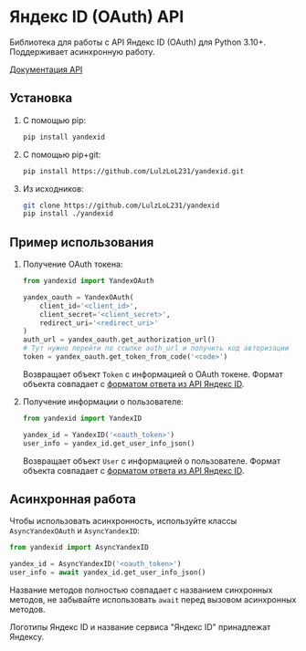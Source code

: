 # Яндекс ID (OAuth) API
Библиотека для работы с API Яндекс ID (OAuth) для Python 3.10+.
Поддерживает асинхронную работу.

[Документация API](https://yandex.ru/dev/id/doc/dg/index.html)

## Установка

1. С помощью pip:
    
    ```bash
    pip install yandexid
    ```

2. С помощью pip+git:
    
    ```bash
    pip install https://github.com/LulzLoL231/yandexid.git
    ```

3. Из исходников:

    ```bash
    git clone https://github.com/LulzLoL231/yandexid
    pip install ./yandexid
    ```

## Пример использования

1. Получение OAuth токена:

    ```python
    from yandexid import YandexOAuth

    yandex_oauth = YandexOAuth(
        client_id='<client_id>',
        client_secret='<client_secret>',
        redirect_uri='<redirect_uri>'
    )
    auth_url = yandex_oauth.get_authorization_url()
    # Тут нужно перейти по ссылке auth_url и получить код авторизации
    token = yandex_oauth.get_token_from_code('<code>')
    ```
    Возвращает объект `Token` с информацией о OAuth токене. Формат объекта совпадает с [форматом ответа из API Яндекс ID](https://yandex.ru/dev/id/doc/dg/oauth/reference/console-client.html#console-client__token-body-title).


2. Получение информации о пользователе:

    ```python
    from yandexid import YandexID

    yandex_id = YandexID('<oauth_token>')
    user_info = yandex_id.get_user_info_json()
    ```
    Возвращает объект `User` с информацией о пользователе. Формат объекта совпадает с [форматом ответа из API Яндекс ID](https://yandex.ru/dev/id/doc/dg/api-id/reference/response.html).

## Асинхронная работа
Чтобы использовать асинхронность, используйте классы `AsyncYandexOAuth` и `AsyncYandexID`:

```python
from yandexid import AsyncYandexID

yandex_id = AsyncYandexID('<oauth_token>')
user_info = await yandex_id.get_user_info_json()
```
Название методов полностью совпадает с названием синхронных методов, не забывайте использовать `await` перед вызовом асинхронных методов.

Логотипы Яндекс ID и название сервиса "Яндекс ID" принадлежат Яндексу.
